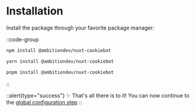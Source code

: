 # Installation

Install the package through your favorite package manager:

::code-group

  ```bash [npm]
  npm install @ambitiondev/nuxt-cookiebot
  ```

  ```bash [yarn]
  yarn install @ambitiondev/nuxt-cookiebot
  ```

  ```bash [pnpm]
  pnpm install @ambitiondev/nuxt-cookiebot
  ```

::

::alert{type="success"}
✨ That's all there is to it! You can now continue to the [global configuration step][config-step-href]
::

[config-step-href]: /nuxt/configuration
